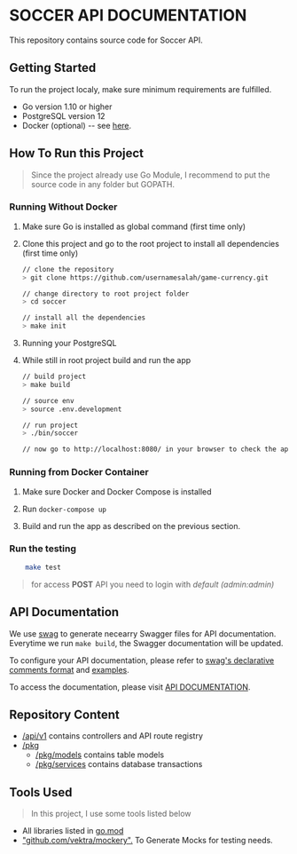 # SOCCER API DOCUMENTATION 

This repository contains source code for Soccer API.

## Getting Started

To run the project localy, make sure minimum requirements are fulfilled.

- Go version 1.10 or higher
- PostgreSQL version 12
- Docker (optional) -- see [here](https://docs.docker.com/get-docker/).


## How To Run this Project

>Since the project already use Go Module, I recommend to put the source code in any folder but GOPATH.

### Running Without Docker

1. Make sure Go is installed as global command (first time only)

2. Clone this project and go to the root project to install all dependencies (first time only)
    ```bash
    // clone the repository
    > git clone https://github.com/usernamesalah/game-currency.git

    // change directory to root project folder
    > cd soccer
    
    // install all the dependencies
    > make init   
    ```
3. Running your PostgreSQL
4. While still in root project build and run the app
    ```bash
    // build project
    > make build

    // source env
    > source .env.development
    
    // run project
    > ./bin/soccer

    // now go to http://localhost:8080/ in your browser to check the app.
    ```

### Running from Docker Container

1. Make sure Docker and Docker Compose is installed

2. Run `docker-compose up`

3. Build and run the app as described on the previous section.

### Run the testing

```bash
    make test
```

> for access **POST** API you need to login with *default (admin:admin)*

## API Documentation

We use [swag](https://github.com/swaggo/swag) to generate necearry Swagger files for API documentation. Everytime we run `make build`, the Swagger documentation will be updated.

To configure your API documentation, please refer to [swag's declarative comments format](https://github.com/swaggo/swag#declarative-comments-format) and [examples](https://github.com/swaggo/swag#examples).

To access the documentation, please visit [API DOCUMENTATION](http://localhost:8080/docs/api/v1/index.html).


## Repository Content

- [/api/v1](https://github.com/usernamesalah/game-currency/tree/master/api/v1) contains controllers and API route registry
- [/pkg](https://github.com/usernamesalah/game-currency/tree/master/pkg)
  - [/pkg/models](https://github.com/usernamesalah/game-currency/tree/master/pkg/models) contains table models
  - [/pkg/services](https://github.com/usernamesalah/game-currency/tree/master/pkg/services) contains database transactions
 

## Tools Used

>In this project, I use some tools listed below

- All libraries listed in [go.mod](https://github.com/usernamesalah/game-currency/tree/master/go.mod)
- ["github.com/vektra/mockery".](https://github.com/vektra/mockery) To Generate Mocks for testing needs.
